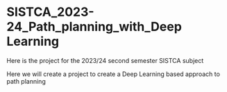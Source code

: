 # SISTCA_2023-24_Path_planning_with_Deep Learning
 Here is the project for the 2023/24 second semester SISTCA subject

Here we will create a project to create a Deep Learning based approach to path planning
